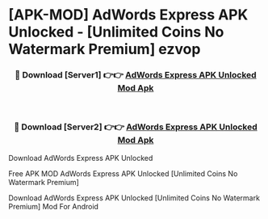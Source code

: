 # [APK-MOD] AdWords Express APK Unlocked - [Unlimited Coins No Watermark Premium] ezvop



<div align="center">
<h3>🔴 Download [Server1] 👉👉 <a href="https://momento.my/?title=AdWords_Express_APK_Unlocked">AdWords Express APK Unlocked Mod Apk</a></h3><br>

<h3>🔴 Download [Server2] 👉👉 <a href="https://momento.my/?title=AdWords_Express_APK_Unlocked">AdWords Express APK Unlocked Mod Apk</a></h3>
</div>



Download AdWords Express APK Unlocked 

Free APK MOD AdWords Express APK Unlocked [Unlimited Coins No Watermark Premium]

Download AdWords Express APK Unlocked [Unlimited Coins No Watermark Premium] Mod For Android
